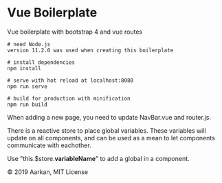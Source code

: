 # Vue Boilerplate
Vue boilerplate with bootstrap 4 
and vue routes


```
# need Node.js
version 11.2.0 was used when creating this boilerplate

# install dependencies
npm install

# serve with hot reload at localhost:8080
npm run serve

# build for production with minification
npm run build
```

When adding a new page, you need to update NavBar.vue and router.js.


There is a reactive store to place global variables.
These variables will update on all components, and can be used
as a mean to let components communicate with eachother.

Use "this.$store.**variableName**" to add a global in a component.


© 2019 Aarkan, MIT License
